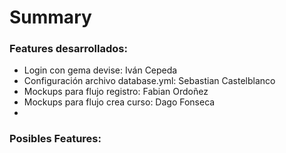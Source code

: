 # Summary


### Features desarrollados: 

* Login con gema devise: Iván Cepeda
* Configuración archivo database.yml: Sebastian Castelblanco
* Mockups para flujo registro: Fabian Ordoñez
* Mockups para flujo crea curso: Dago Fonseca
* 


### Posibles Features:

